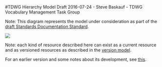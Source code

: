 #TDWG Hierarchy Model
Draft 2016-07-24 - Steve Baskauf - TDWG Vocabulary Management Task Group

Note: This diagram represents the model under consideration as part of the [draft Standards Documentation Standard](documentation-specification.md).  

![](https://raw.githubusercontent.com/tdwg/vocab/master/tdwg-standards-hierarchy-2016-07-24.png)


Note: each kind of resource described here can exist as a current resource and as versioned resources as described in the [version model](version-model.md).

For an earlier version and some notes about its development, see [this](hierarchy-model-2015-07-15.md).
